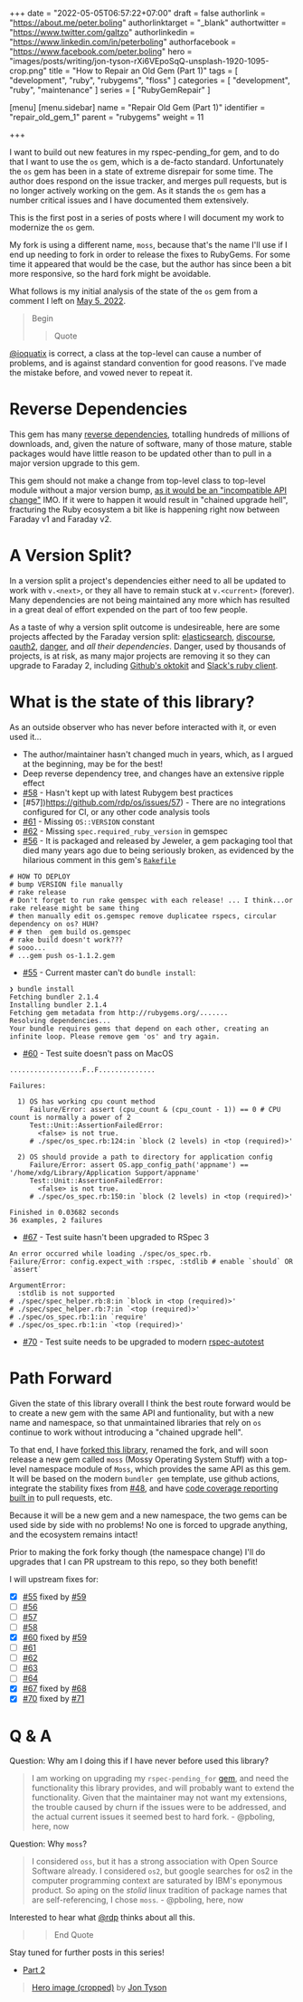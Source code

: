 +++
date = "2022-05-05T06:57:22+07:00"
draft = false
authorlink = "https://about.me/peter.boling"
authorlinktarget = "_blank"
authortwitter = "https://www.twitter.com/galtzo"
authorlinkedin = "https://www.linkedin.com/in/peterboling"
authorfacebook = "https://www.facebook.com/peter.boling"
hero = "images/posts/writing/jon-tyson-rXi6VEpoSqQ-unsplash-1920-1095-crop.png"
title = "How to Repair an Old Gem (Part 1)"
tags = [ "development", "ruby", "rubygems", "floss" ]
categories = [ "development", "ruby", "maintenance" ]
series = [ "RubyGemRepair" ]

[menu]
[menu.sidebar]
name = "Repair Old Gem (Part 1)"
identifier = "repair_old_gem_1"
parent = "rubygems"
weight = 11

+++

I want to build out new features in my rspec-pending_for gem,
and to do that I want to use the `os` gem, which is a de-facto standard.
Unfortunately the `os` gem has been in a state of extreme disrepair for some time.
The author does respond on the issue tracker, and merges pull requests, but is no longer actively working on the gem.
As it stands the `os` gem has a number critical issues and I have documented them extensively.

This is the first post in a series of posts where I will document my work to modernize the `os` gem.

My fork is using a different name, `moss`, because that's the name I'll use if I end up needing to fork
in order to release the fixes to RubyGems.  For some time it appeared that would be the case,
but the author has since been a bit more responsive, so the hard fork might be avoidable.

What follows is my initial analysis of the state of the `os` gem from a comment I left on [May 5, 2022](https://github.com/rdp/os/issues/27#issuecomment-1118035118).

> Begin
> > Quote

[@ioquatix](https://github.com/ioquatix) is correct, a class at the top-level can cause a number of problems, and is against standard convention for good reasons.  I've made the mistake before, and vowed never to repeat it.

# Reverse Dependencies

This gem has many [reverse dependencies](https://rubygems.org/gems/os/reverse_dependencies), totalling hundreds of millions of downloads, and, given the nature of software, many of those mature, stable packages would have little reason to be updated other than to pull in a major version upgrade to this gem.

This gem should not make a change from top-level class to top-level module without a major version bump, [as it would be an "incompatible API change"](https://semver.org/spec/v2.0.0.html) IMO.  If it were to happen it would result in "chained upgrade hell", fracturing the Ruby ecosystem a bit like is happening right now between Faraday v1 and Faraday v2.

# A Version Split?

In a version split a project's dependencies either need to all be updated to work with `v.<next>`, or they all have to remain stuck at `v.<current>` (forever).  Many dependencies are not being maintained any more which has resulted in a great deal of effort expended on the part of too few people.

As a taste of why a version split outcome is undesireable, here are some projects affected by the Faraday version split: [elasticsearch](https://github.com/elastic/elastic-transport-ruby/pull/27), [discourse](https://github.com/discourse/discourse/pull/16008), [oauth2](https://github.com/oauth-xx/oauth2/issues/559), [danger](https://github.com/danger/danger/issues/1349), and _all their dependencies_.  Danger, used by thousands of projects, is at risk, as many major projects are removing it so they can upgrade to Faraday 2, including [Github's oktokit](https://github.com/octokit/octokit.rb/pull/1413) and [Slack's ruby client](https://github.com/slack-ruby/slack-ruby-client/issues/399).

# What is the state of this library?

As an outside observer who has never before interacted with it, or even used it...

- The author/maintainer hasn't changed much in years, which, as I argued at the beginning, may be for the best!
- Deep reverse dependency tree, and changes have an extensive ripple effect
- [#58](https://github.com/rdp/os/issues/58) - Hasn't kept up with latest Rubygem best practices
- [#57])https://github.com/rdp/os/issues/57) - There are no integrations configured for CI, or any other code analysis tools
- [#61](https://github.com/rdp/os/issues/61) - Missing `OS::VERSION` constant
- [#62](https://github.com/rdp/os/issues/62) - Missing `spec.required_ruby_version` in gemspec
- [#56](https://github.com/rdp/os/issues/56) - It is packaged and released by Jeweler, a gem packaging tool that died many years ago due to being seriously broken, as evidenced by the hilarious comment in this gem's [`Rakefile`](https://github.com/rdp/os/blob/master/Rakefile#L3)
```
# HOW TO DEPLOY
# bump VERSION file manually
# rake release
# Don't forget to run rake gemspec with each release! ... I think...or rake release might be same thing
# then manually edit os.gemspec remove duplicatee rspecs, circular dependency on os? HUH?
# # then  gem build os.gemspec
# rake build doesn't work???
# sooo...
# ...gem push os-1.1.2.gem
```
- [#55](https://github.com/rdp/os/issues/55) - Current master can't do `bundle install`:
```
❯ bundle install
Fetching bundler 2.1.4
Installing bundler 2.1.4
Fetching gem metadata from http://rubygems.org/.......
Resolving dependencies...
Your bundle requires gems that depend on each other, creating an infinite loop. Please remove gem 'os' and try again.
```
- [#60](https://github.com/rdp/os/issues/60) - Test suite doesn't pass on MacOS
```
..................F..F..............

Failures:

  1) OS has working cpu count method
     Failure/Error: assert (cpu_count & (cpu_count - 1)) == 0 # CPU count is normally a power of 2
     Test::Unit::AssertionFailedError:
       <false> is not true.
     # ./spec/os_spec.rb:124:in `block (2 levels) in <top (required)>'

  2) OS should provide a path to directory for application config
     Failure/Error: assert OS.app_config_path('appname') == '/home/xdg/Library/Application Support/appname'
     Test::Unit::AssertionFailedError:
       <false> is not true.
     # ./spec/os_spec.rb:150:in `block (2 levels) in <top (required)>'

Finished in 0.03682 seconds
36 examples, 2 failures
```
- [#67](https://github.com/rdp/os/issues/67) - Test suite hasn't been upgraded to RSpec 3
```
An error occurred while loading ./spec/os_spec.rb.
Failure/Error: config.expect_with :rspec, :stdlib # enable `should` OR `assert`

ArgumentError:
  :stdlib is not supported
# ./spec/spec_helper.rb:8:in `block in <top (required)>'
# ./spec/spec_helper.rb:7:in `<top (required)>'
# ./spec/os_spec.rb:1:in `require'
# ./spec/os_spec.rb:1:in `<top (required)>'
```
- [#70](https://github.com/rdp/os/issues/70) - Test suite needs to be upgraded to modern [rspec-autotest](https://github.com/rspec/rspec-autotest)

# Path Forward

Given the state of this library overall I think the best route forward would be to create a new gem with the same API and funtionality, but with a new name and namespace, so that unmaintained libraries that rely on `os` continue to work without introducing a "chained upgrade hell".

To that end, I have [forked this library](https://github.com/pboling/moss), renamed the fork, and will soon release a new gem called `moss` (Mossy Operating System Stuff) with a top-level namespace module of `Moss`, which provides the same API as this gem.  It will be based on the modern `bundler gem` template, use github actions, integrate the stability fixes from [#48](https://github.com/rdp/os/pull/48), and have [code coverage reporting built in](https://dev.to/pboling/ippccr-in-pursuit-of-perfect-code-coverage-reporting-3a2i) to pull requests, etc.

Because it will be a new gem and a new namespace, the two gems can be used side by side with no problems!  No one is forced to upgrade anything, and the ecosystem remains intact!

Prior to making the fork forky though (the namespace change) I'll do upgrades that I can PR upstream to this repo, so they both benefit!

I will upstream fixes for:
- [x] [#55](https://github.com/rdp/os/issues/55) fixed by [#59](https://github.com/rdp/os/pull/59)
- [ ] [#56](https://github.com/rdp/os/issues/56)
- [ ] [#57](https://github.com/rdp/os/issues/57)
- [ ] [#58](https://github.com/rdp/os/issues/58)
- [x] [#60](https://github.com/rdp/os/issues/60) fixed by [#59](https://github.com/rdp/os/pull/59)
- [ ] [#61](https://github.com/rdp/os/issues/61)
- [ ] [#62](https://github.com/rdp/os/issues/62)
- [ ] [#63](https://github.com/rdp/os/issues/63)
- [ ] [#64](https://github.com/rdp/os/issues/64)
- [x] [#67](https://github.com/rdp/os/issues/67) fixed by [#68](https://github.com/rdp/os/pull/68)
- [x] [#70](https://github.com/rdp/os/issues/70) fixed by [#71](https://github.com/rdp/os/pull/71)

# Q & A

Question: Why am I doing this if I have never before used this library?

> I am working on upgrading my `rspec-pending_for` [gem](https://github.com/pboling/rspec-pending_for), and need the functionality this library provides, and will probably want to extend the functionality.  Given that the maintainer may not want my extensions, the trouble caused by churn if the issues were to be addressed, and the actual current issues it seemed best to hard fork. - @pboling, here, now

Question: Why `moss`?

> I considered `oss`, but it has a strong association with Open Source Software already.  I considered `os2`, but google searches for os2 in the computer programming context are saturated by IBM's eponymous product.  So aping on the  _stolid_ linux tradition of package names that are self-referencing, I chose `moss`. - @pboling, here, now

Interested to hear what [@rdp](https://github.com/rdp) thinks about all this.

>
> > End Quote

Stay tuned for further posts in this series!

- [Part 2](/posts/rubygems/repair_old_gem_2)

> [Hero image (cropped)](https://unsplash.com/photos/rXi6VEpoSqQ) by [Jon Tyson](https://unsplash.com/@jontyson)
